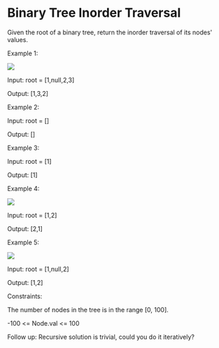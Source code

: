 # Binary Tree Inorder Traversal

Given the root of a binary tree, return the inorder traversal of its nodes' values.

 

Example 1:

<img src="https://assets.leetcode.com/uploads/2020/09/15/inorder_1.jpg">

Input: root = [1,null,2,3]

Output: [1,3,2]

Example 2:

Input: root = []

Output: []

Example 3:

Input: root = [1]

Output: [1]

Example 4:

<img src="https://assets.leetcode.com/uploads/2020/09/15/inorder_5.jpg">

Input: root = [1,2]

Output: [2,1]

Example 5:

<img src="https://assets.leetcode.com/uploads/2020/09/15/inorder_4.jpg">

Input: root = [1,null,2]

Output: [1,2]



Constraints:

The number of nodes in the tree is in the range [0, 100].

-100 <= Node.val <= 100
 

Follow up: Recursive solution is trivial, could you do it iteratively?
